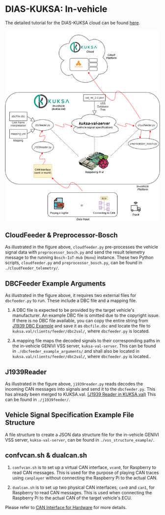 # DIAS-KUKSA: In-vehicle

The detailed tutorial for the DIAS-KUKSA cloud can be found [here](https://dias-kuksa-doc.readthedocs.io/en/latest/contents/invehicle.html).

![DIAS-KUKSA: Cloud](../../images/dias-kuksa-invehicle.png)

## CloudFeeder & Preprocessor-Bosch

As illustrated in the figure above, `cloudfeeder.py` pre-processes the vehicle signal data with `preprocessor_bosch.py` and send the result telemetry message to the running `Bosch-IoT-Hub` (`Hono`) instance. These two Python scripts, `cloudfeeder.py` and `preprocessor_bosch.py`, can be found in `./cloudfeeder_telemetry/`.

## DBCFeeder Example Arguments

As illustrated in the figure above, it requires two external files for `dbcfeeder.py` to run. These include a DBC file and a mapping file. 

1. A DBC file is expected to be provided by the target vehicle's manufacturer. An example DBC file is omitted due to the copyright issue. If there is no DBC file available, you can copy the entire string from [J1939 DBC Example](https://hackage.haskell.org/package/ecu-0.0.8/src/src/j1939_orig.dbc) and save it as `dbcfile.dbc` and locate the file to `kuksa.val/clients/feeder/dbc2val/`, where `dbcfeeder.py` is located.

2. A mapping file maps the decoded signals to their corresponding paths in the in-vehicle GENIVI VSS server, `kuksa-val-server`. This can be found in `./dbcfeeder_example_arguments/` and shall also be located in `kuksa.val/clients/feeder/dbc2val/`, where `dbcfeeder.py` is located..

## J1939Reader

As illustrated in the figure above, `j1939reader.py` reads decodes the incoming CAN messages into signals and send it to the `dbcfeeder.py`. This has already been merged to KUKSA.val. [(J1939 Reader in KUKSA.val)](https://github.com/eclipse/kuksa.val/blob/master/clients/feeder/dbc2val/j1939reader.py) This can be found in `./j1939feeder/`.

## Vehicle Signal Specification Example File Structure

A file structure to create a JSON data structure file for the in-vehicle GENIVI VSS server, `kuksa-val-server`, can be found in `./vss_structure_example/`.

## confvcan.sh & dualcan.sh

1. `confvcan.sh` is to set up a virtual CAN interface, `vcan0`, for Raspberry to read CAN messages. This is used for the purpose of playing CAN traces using `canplayer` without connecting the Raspberry Pi to the actual CAN.

2. `dualcan.sh` is to set up two physical CAN interfaces, `can0` and `can1`, for Raspberry to read CAN messages. This is used when connecting the Raspberry Pi to the actual CAN of the target vehicle's ECU.

Please refer to [CAN Interface for Hardware](https://dias-kuksa-doc.readthedocs.io/en/latest/contents/hwsetup.html#can-interface-for-hardware) for more details.
